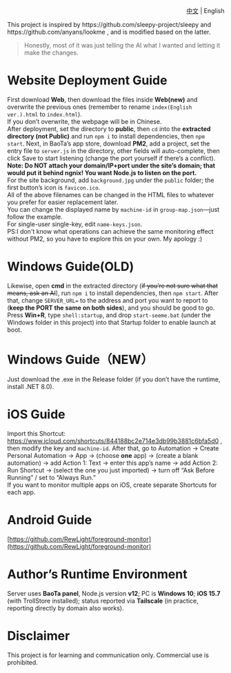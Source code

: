 <p align="right"><a href="./README.md">中文</a> | English</p>
This project is inspired by https://github.com/sleepy-project/sleepy and https://github.com/anyans/lookme , and is modified based on the latter.<br>

> Honestly, most of it was just telling the AI what I wanted and letting it make the changes.<br>

# Website Deployment Guide<br>

First download **Web**, then download the files inside **Web(new)** and overwrite the previous ones (remember to rename `index(English ver.).html` to `index.html`).<br>
If you don’t overwrite, the webpage will be in Chinese.<br>
After deployment, set the directory to **public**, then `cd` into the **extracted directory (not Public)** and run `npm i` to install dependencies, then `npm start`. Next, in BaoTa’s app store, download **PM2**, add a project, set the entry file to `server.js` in the directory, other fields will auto-complete, then click Save to start listening (change the port yourself if there’s a conflict).<br>**Note: Do NOT attach your domain/IP+port under the site’s domain; that would put it behind ngnix! You want Node.js to listen on the port.**<br>
For the site background, add `background.jpg` under the `public` folder; the first button’s icon is `favicon.ico`.<br>
All of the above filenames can be changed in the HTML files to whatever you prefer for easier replacement later.<br>
You can change the displayed name by `machine-id` in `group-map.json`—just follow the example.<br>
For single-user single-key, edit `name-keys.json`.<br>
PS:I don't know what operations can achieve the same monitoring effect without PM2, so you have to explore this on your own. My apology :)<br>

# Windows Guide(OLD)<br>

Likewise, open **cmd** in the extracted directory (~~if you’re not sure what that means, ask an AI~~), run `npm i` to install dependencies, then `npm start`. After that, change `SERVER_URL=` to the address and port you want to report to (**keep the PORT the same on both sides**), and you should be good to go.<br>
Press **Win+R**, type `shell:startup`, and drop `start-seeme.bat` (under the Windows folder in this project) into that Startup folder to enable launch at boot.<br>

# Windows Guide（NEW）<br>
Just download the .exe in the Release folder (if you don’t have the runtime, install .NET 8.0).<br>

# iOS Guide<br>

Import this Shortcut: https://www.icloud.com/shortcuts/844188bc2e714e3db99b3881c6bfa5d0 , then modify the key and `machine-id`. After that, go to Automation → Create Personal Automation → App → (choose **one** app) → (create a blank automation) → add Action 1: Text → enter this app’s name → add Action 2: Run Shortcut → (select the one you just imported) → turn off “Ask Before Running” / set to “Always Run.”<br>
If you want to monitor multiple apps on iOS, create separate Shortcuts for each app.<br>

# Android Guide<br>

[https://github.com/RewLight/foreground-monitor](https://github.com/RewLight/foreground-monitor)

# Author’s Runtime Environment<br>

Server uses **BaoTa panel**, Node.js version **v12**; PC is **Windows 10**; **iOS 15.7** (with TrollStore installed); status reported via **Tailscale** (in practice, reporting directly by domain also works).<br>

# Disclaimer<br>

This project is for learning and communication only. Commercial use is prohibited.

